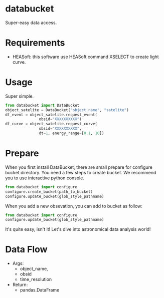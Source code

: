 # databucket
Super-easy data access.


# Requirements
* HEASoft: this software use HEASoft command XSELECT to create light curve.


# Usage
Super simple.

```python
from databucket import DataBucket
object_satelite = DataBucket("object_name", "satelite")
df_event = object_satelite.request_event(
               obsid="XXXXXXXXXX")
df_curve = object_satelite.request_curve(
               obsid="XXXXXXXXXX",
			   dt=1, energy_range=[0.1, 10])
```

# Prepare
When you first install DataBucket, there are small prepare for
configure bucket directory.
You need a few steps to create bucket.
We recommend you to use interactive python console.

```python
from databucket import configure
configure.create_bucket(path_to_bucket)
configure.update_bucket(glob_style_pathname)
```

When you add a new obsevation, you can add to bucket as follow:
```python
from databucket import configure
configure.update_bucket(glob_style_pathname)
```

It's quite easy, isn't it!
Let's dive into astronomical data analysis world!


# Data Flow

* Args:
  * object\_name,
  * obsid
  * time\_resolution
* Return:
  * pandas.DataFrame
